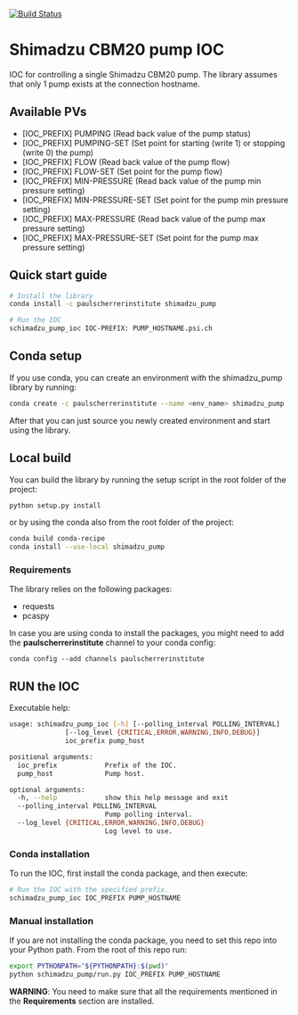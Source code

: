 [![Build Status](https://travis-ci.org/paulscherrerinstitute/shimadzu_pump.svg?branch=master)](https://travis-ci.org/paulscherrerinstitute/shimadzu_pump)

# Shimadzu CBM20 pump IOC
IOC for controlling a single Shimadzu CBM20 pump. The library assumes that only 1 pump exists 
at the connection hostname.

## Available PVs

- \[IOC_PREFIX\] PUMPING (Read back value of the pump status)
- \[IOC_PREFIX\] PUMPING-SET (Set point for starting (write 1) or stopping (write 0) the pump)
- \[IOC_PREFIX\] FLOW (Read back value of the pump flow)
- \[IOC_PREFIX\] FLOW-SET (Set point for the pump flow)
- \[IOC_PREFIX\] MIN-PRESSURE (Read back value of the pump min pressure setting)
- \[IOC_PREFIX\] MIN-PRESSURE-SET (Set point for the pump min pressure setting)
- \[IOC_PREFIX\] MAX-PRESSURE (Read back value of the pump max pressure setting)
- \[IOC_PREFIX\] MAX-PRESSURE-SET (Set point for the pump max pressure setting)

## Quick start guide
```bash
# Install the library
conda install -c paulscherrerinstitute shimadzu_pump

# Run the IOC
schimadzu_pump_ioc IOC-PREFIX: PUMP_HOSTNAME.psi.ch
```

## Conda setup
If you use conda, you can create an environment with the shimadzu_pump library by running:

```bash
conda create -c paulscherrerinstitute --name <env_name> shimadzu_pump
```

After that you can just source you newly created environment and start using the library.

## Local build
You can build the library by running the setup script in the root folder of the project:

```bash
python setup.py install
```

or by using the conda also from the root folder of the project:

```bash
conda build conda-recipe
conda install --use-local shimadzu_pump
```

### Requirements
The library relies on the following packages:

- requests
- pcaspy

In case you are using conda to install the packages, you might need to add the **paulscherrerinstitute** channel to 
your conda config:

```
conda config --add channels paulscherrerinstitute
```

## RUN the IOC

Executable help:

```bash
usage: schimadzu_pump_ioc [-h] [--polling_interval POLLING_INTERVAL]
              [--log_level {CRITICAL,ERROR,WARNING,INFO,DEBUG}]
              ioc_prefix pump_host

positional arguments:
  ioc_prefix            Prefix of the IOC.
  pump_host             Pump host.

optional arguments:
  -h, --help            show this help message and exit
  --polling_interval POLLING_INTERVAL
                        Pump polling interval.
  --log_level {CRITICAL,ERROR,WARNING,INFO,DEBUG}
                        Log level to use.
```

### Conda installation
To run the IOC, first install the conda package, and then execute:
```bash
# Run the IOC with the specified prefix.
schimadzu_pump_ioc IOC_PREFIX PUMP_HOSTNAME
```

### Manual installation
If you are not installing the conda package, you need to set this repo into your Python path. 
From the root of this repo run:
```bash
export PYTHONPATH="${PYTHONPATH}:$(pwd)"
python schimadzu_pump/run.py IOC_PREFIX PUMP_HOSTNAME
```

**WARNING**: You need to make sure that all the requirements mentioned in the **Requirements** section are installed.
